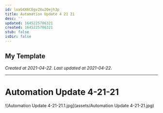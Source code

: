 ```yaml
---
id: loaG4X6CEgv2Xu2Oejh3p
title: Automation Update 4 21 21
desc: ''
updated: 1645225706321
created: 1645225706321
stub: false
isDir: false
---
```

My Template
---

_Created at 2021-04-22._
_Last updated at 2021-04-22._




---

# Automation Update 4-21-21


![Automation Update 4-21-21.1.jpg](assets/Automation Update 4-21-21.jpg)

